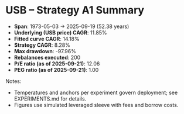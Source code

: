 # USB – Strategy A1 Summary

- **Span**: 1973-05-03 → 2025-09-19 (52.38 years)
- **Underlying (USB price) CAGR**: 11.85%
- **Fitted curve CAGR**: 14.18%
- **Strategy CAGR**: 8.28%
- **Max drawdown**: -97.96%
- **Rebalances executed**: 200
- **P/E ratio (as of 2025-09-21)**: 12.06
- **PEG ratio (as of 2025-09-21)**: 1.00

Notes:

- Temperatures and anchors per experiment govern deployment; see EXPERIMENTS.md for details.
- Figures use simulated leveraged sleeve with fees and borrow costs.


